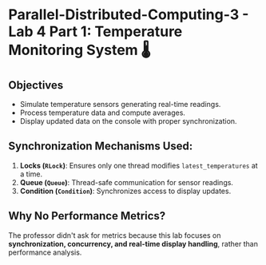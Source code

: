 # Parallel-Distributed-Computing-3 - Lab 4 Part 1: Temperature Monitoring System 🌡️

## Objectives
- Simulate temperature sensors generating real-time readings.
- Process temperature data and compute averages.
- Display updated data on the console with proper synchronization.

## Synchronization Mechanisms Used:
1. **Locks (`RLock`)**: Ensures only one thread modifies `latest_temperatures` at a time.
2. **Queue (`Queue`)**: Thread-safe communication for sensor readings.
3. **Condition (`Condition`)**: Synchronizes access to display updates.

## Why No Performance Metrics?
The professor didn't ask for metrics because this lab focuses on **synchronization, concurrency, and real-time display handling**, rather than performance analysis.
